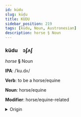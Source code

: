 ```yaml
---
id: küdu
slug: küdu
title: KÜDU
sidebar_position: 219
tags: [küdu, Noun, Austronesian]
description: horse § Noun
---
```


### küdu&emsp;<span kind="abugida">ɔʄʌʃ</span>

*horse* **§** Noun

**IPA**: /ˈku.dʌ/

**Verb**: to be a horse/equine

**Noun**: horse/equine

**Modifier**: horse/equine-related

<details>
    <summary>Origin</summary>
    Malay کودا kuda /kudə/<br/>
    <em>Austronesian Language Family</em>
</details>